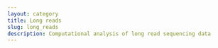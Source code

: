 ```yaml
---
layout: category
title: Long reads
slug: long_reads
description: Computational analysis of long read sequencing data
---
```


